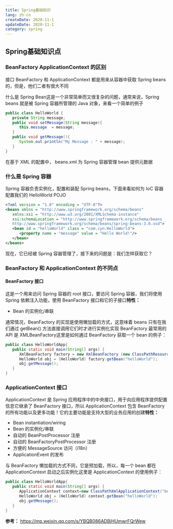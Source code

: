 ```yaml
---
title: Spring基础知识
lang: zh-cn
createDate: 2020-11-1
updateDate: 2020-11-1
category: spring
---
```


## Spring基础知识点

### BeanFactory  ApplicationContext 的区别

接口 BeanFactory 和 ApplicationContext 都是用来从容器中获取 Spring beans 的，但是，他们二者有很大不同

什么是 Spring Bean这是一个非常简单而又很复杂的问题，通常来说，Spring beans 就是被 Spring 容器所管理的 Java 对象，来看一个简单的例子

```java
public class HelloWorld { 
   private String message;  
   public void setMessage(String message){ 
      this.message  = message; 
   }  
   public void getMessage(){ 
      System.out.println("My Message : " + message); 
   } 
}
```

在基于 XML 的配置中， beans.xml 为 Spring 容器管理 bean 提供元数据

### 什么是 Spring 容器

Spring 容器负责实例化，配置和装配 Spring beans，下面来看如何为 IoC 容器配置我们的 HelloWorld POJO

```xml
<?xml version = "1.0" encoding = "UTF-8"?>
<beans xmlns = "http://www.springframework.org/schema/beans"
   xmlns:xsi = "http://www.w3.org/2001/XMLSchema-instance"
   xsi:schemaLocation = "http://www.springframework.org/schema/beans
   http://www.springframework.org/schema/beans/spring-beans-3.0.xsd">
   <bean id = "helloWorld" class = "com.cyn.HelloWorld">
      <property name = "message" value = "Hello World!"/>
   </bean>
</beans>
```

现在，它已经被 Spring 容器管理了，接下来的问题是：我们怎样获取它？

### BeanFactory 和 ApplicationContext 的不同点

#### BeanFactory 接口

这是一个用来访问 Spring 容器的 root 接口，要访问 Spring 容器，我们将使用 Spring 依赖注入功能，使用 BeanFactory 接口和它的子接口**特性：**

- Bean 的实例化/串联

通常情况，BeanFactory 的实现是使用懒加载的方式，这意味着 beans 只有在我们通过 getBean() 方法直接调用它们时才进行实例化实现 BeanFactory 最常用的 API 是 XMLBeanFactory这里是如何通过 BeanFactory 获取一个 bean 的例子：

```java
public class HelloWorldApp{ 
   public static void main(String[] args) { 
      XmlBeanFactory factory = new XmlBeanFactory (new ClassPathResource("beans.xml")); 
      HelloWorld obj = (HelloWorld) factory.getBean("helloWorld");    
      obj.getMessage();    
   }
}
```

### ApplicationContext 接口

ApplicationContext 是 Spring 应用程序中的中央接口，用于向应用程序提供配置信息它继承了 BeanFactory 接口，所以 ApplicationContext 包含 BeanFactory 的所有功能以及更多功能！它的主要功能是支持大型的业务应用的创建**特性：**

- Bean instantiation/wiring
- Bean 的实例化/串联
- 自动的 BeanPostProcessor 注册
- 自动的 BeanFactoryPostProcessor 注册
- 方便的 MessageSource 访问（i18n）
- ApplicationEvent 的发布

与 BeanFactory 懒加载的方式不同，它是预加载，所以，每一个 bean 都在 ApplicationContext 启动之后实例化这里是 ApplicationContext 的使用例子：

```java
public class HelloWorldApp{ 
   public static void main(String[] args) { 
      ApplicationContext context=new ClassPathXmlApplicationContext("beans.xml"); 
      HelloWorld obj = (HelloWorld) context.getBean("helloWorld");    
      obj.getMessage();    
   }
}
```

**参考：** https://mp.weixin.qq.com/s/YBQB086ADBjHUmwrFQrWew